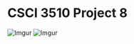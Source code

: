 # CSCI 3510 Project 8 
![Imgur](http://i.imgur.com/aA5f0Ig.png)
![Imgur](http://i.imgur.com/TP1TGBG.png)
